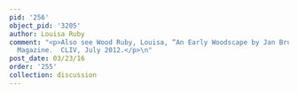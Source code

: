```yaml
---
pid: '256'
object_pid: '3205'
author: Louisa Ruby
comment: "<p>Also see Wood Ruby, Louisa, “An Early Woodscape by Jan Brueghel.” Burlington
  Magazine.  CLIV, July 2012.</p>\n"
post_date: 03/23/16
order: '255'
collection: discussion
---
```

